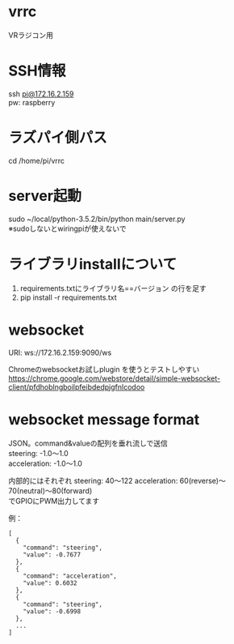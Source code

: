 # vrrc
VRラジコン用

# SSH情報
ssh pi@172.16.2.159  
pw: raspberry  

# ラズパイ側パス
cd /home/pi/vrrc  

# server起動
sudo ~/local/python-3.5.2/bin/python main/server.py  
※sudoしないとwiringpiが使えないで  

# ライブラリinstallについて
1. requirements.txtにライブラリ名==バージョン の行を足す
2. pip install -r requirements.txt

# websocket
URI: ws://172.16.2.159:9090/ws

Chromeのwebsocketお試しplugin を使うとテストしやすい
https://chrome.google.com/webstore/detail/simple-websocket-client/pfdhoblngboilpfeibdedpjgfnlcodoo

# websocket message format
JSON。command&valueの配列を垂れ流しで送信  
steering: -1.0〜1.0  
acceleration: -1.0〜1.0  

内部的にはそれぞれ
steering: 40〜122
acceleration: 60(reverse)〜70(neutral)〜80(forward)  
でGPIOにPWM出力してます

例：
```
[
  {
    "command": "steering",
    "value": -0.7677
  },
  {
    "command": "acceleration",
    "value": 0.6032
  },
  {
    "command": "steering",
    "value": -0.6998
  },
  ...
]
```
